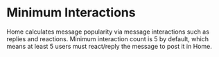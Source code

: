 # Minimum Interactions

Home calculates message popularity via message interactions such as replies and reactions. Minimum interaction count is 5 by default, which means at least 5 users must react/reply the message to post it in Home.
